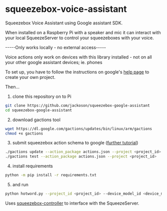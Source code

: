 # squeezebox-voice-assistant

Squeezebox Voice Assistant using Google assistant SDK.

When installed on a Raspberry Pi with a speaker and mic it can interact with your local SqueezeServer to control your squeezeboxes with your voice.

-----Only works locally - no external access-----

Voice actions only work on devices with this library installed - not on all your other google assistant devices; ie. phones

To set up, you have to follow the instructions on google's [help page](https://developers.google.com/assistant/sdk/guides/library/python/embed/setup) to create your own project.

Then...
1) clone this repository on to Pi
```bash
git clone https://github.com/jackoson/squeezebox-google-assistant
cd squeezebox-google-assistant
```
2) download gactions tool
```bash
wget https://dl.google.com/gactions/updates/bin/linux/arm/gactions
chmod +x gactions
```

3) submit squeezebox action schema to google ([further tutorial](https://developers.google.com/assistant/sdk/guides/library/python/extend/custom-actions))
```bash
./gactions update --action_package actions.json --project <project_id>
./gactions test --action_package actions.json --project <project_id>
```

4) install requirements
```bash
python -m pip install -r requirements.txt
```

5) and run 
```bash
python hotword.py --project_id <project_id> --device_model_id <device_model_id> --ip_address <ip address of SqueezeServer>
```
Uses [squeezebox-controller](https://github.com/jackoson/squeezebox-controller) to interface with the SqueezeServer.

